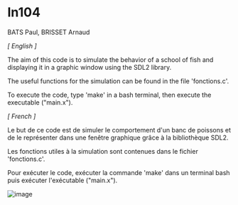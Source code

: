 # In104
BATS Paul,
BRISSET Arnaud

_[ English ]_

The aim of this code is to simulate the behavior of a school of fish and displaying it in a graphic window using the SDL2 library.

The useful functions for the simulation can be found in the file 'fonctions.c'.

To execute the code, type 'make' in a bash terminal, then execute the executable ("main.x").


_[ French ]_

Le but de ce code est de simuler le comportement d'un banc de poissons et de le représenter dans une fenêtre graphique grâce à la bibliothèque SDL2. 

Les fonctions utiles à la simulation sont contenues dans le fichier 'fonctions.c'.

Pour exécuter le code, exécuter la commande 'make' dans un terminal bash puis exécuter l'exécutable ("main.x").

![image](https://github.com/user-attachments/assets/7c4af90c-5a95-4f2d-bc6c-789397b9e8f4)


